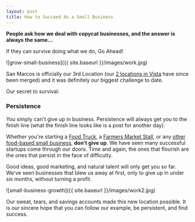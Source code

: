 ```yaml
---
layout: post
title: How to Succeed As a Small Business
---
```



**People ask how we deal with copycat businesses, and the answer is always the same...**

If they can survive doing what we do, Go Ahead!


![grow-small-business]({{ site.baseurl }}/images/work.jpg)


San Marcos is officially our 3rd Location (our [2 locations in Vista](https://www.google.com/maps/place/Sae+Kitchen+Rental/@33.1491275,-117.2245377,17z/data=!3m1!4b1!4m5!3m4!1s0x809991c0d05ad4b7:0x30433f649eae49af!8m2!3d33.149123!4d-117.222349) have since been merged) and it was definitely our biggest challenge to date.

Our secret to survival:


### Persistence


You simply can't give up in business. Persistence will always get you to the finish line (what the finish line looks like is a post for another day).


Whether you're starting a [Food Truck](https://www.upcounsel.com/how-to-start-a-food-truck-in-california), a [Farmers Market Stall](http://www.sandiegocounty.gov/content/dam/sdc/deh/fhd/food/cep/tempevent_vendorapp_fp.pdf), or any [other food-based small business](http://www.sandiegocounty.gov/content/sdc/deh/fhd/food/foodhandler.html), **don't give up**. We have seen many successful startups come through our doors. Time and again, the ones that flourish are the ones that persist in the face of difficulty.

Good ideas, good marketing, and natural talent will only get you so far. We've seen businesses that blew us away at first, only to give up in under six months, without turning a profit.


![small-business-growth]({{ site.baseurl }}/images/work2.jpg)


Our sweat, tears, and savings accounts made this new location possible. It is our sincere hope that you can follow our example, be persistent, and find success.




